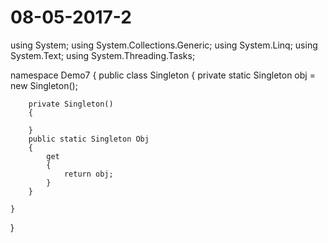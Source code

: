 # 08-05-2017-2

using System;
using System.Collections.Generic;
using System.Linq;
using System.Text;
using System.Threading.Tasks;

namespace Demo7
{
   public class Singleton
    {
        private static Singleton obj = new Singleton();

        private Singleton()
        {

        }
        public static Singleton Obj
        {
            get
            {
                return obj;
            }
        }
       
    }
}
